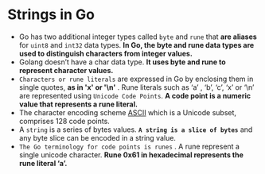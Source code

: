 # Strings in Go


- Go has two additional integer types called ````byte```` and ````rune```` that **are aliases** for ````uint8```` and ````int32````
data types. **In Go, the byte and rune data types are used to distinguish characters from
integer values.**
- Golang doesn’t have a char data type. **It uses byte and rune to represent character values.**
- ````Characters or rune literals```` are expressed in Go by enclosing them in single quotes, **as in 'x' or
'\n'** . Rune literals such as ‘a’ , ‘b’, ‘c’, ‘x’ or ‘\n’ are represented using ````Unicode Code Points````. **A
code point is a numeric value that represents a rune literal.**
- The character encoding scheme [ASCII](https://en.wikipedia.org/wiki/ASCII) which is a Unicode subset, comprises 128 code points.
- A ````string```` is a series of bytes values. **````A string is a slice of bytes````** and any byte slice can be
encoded in a string value.
- ````The Go terminology for code points is runes```` . A rune represent a single unicode character.
**Rune 0x61 in hexadecimal represents the rune literal ‘a’.**